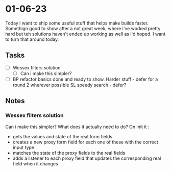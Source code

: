 # 01-06-23

Today i want to ship some useful stuff that helps make builds faster. Somethign good to show after a not great week, where i've worked pretty hard but teh solutions haven't ended up working as well as i'd hoped. I want to turn that around today.

## Tasks

- [ ] Wessex filters solution
  - [ ] Can i make this simpler?
- [ ] BP refactor basics done and ready to show.
    Harder stuff - defer for a round 2 wherever possible
    SL speedy search - defer?

## Notes

### Wessex filters solution
Can i make this simpler?
What does it actually need to do?
On init it :
- gets the values and state of the real form fields
- creates a new proxy form field for each one of these with the correct input type
- matches the state of the proxy fields to the real fields
- adds a listener to each proxy field that updates the corresponding real field when it changes

